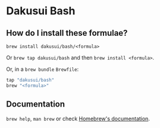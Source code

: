 # Dakusui Bash

## How do I install these formulae?

`brew install dakusui/bash/<formula>`

Or `brew tap dakusui/bash` and then `brew install <formula>`.

Or, in a `brew bundle` `Brewfile`:

```ruby
tap "dakusui/bash"
brew "<formula>"
```

## Documentation

`brew help`, `man brew` or check [Homebrew's documentation](https://docs.brew.sh).
